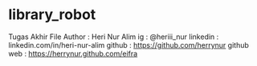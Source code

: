 # library_robot
Tugas Akhir File
Author : Heri Nur Alim
ig : @heriii_nur
linkedin : linkedin.com/in/heri-nur-alim
github : https://github.com/herrynur
github web : https://herrynur.github.com/eifra
